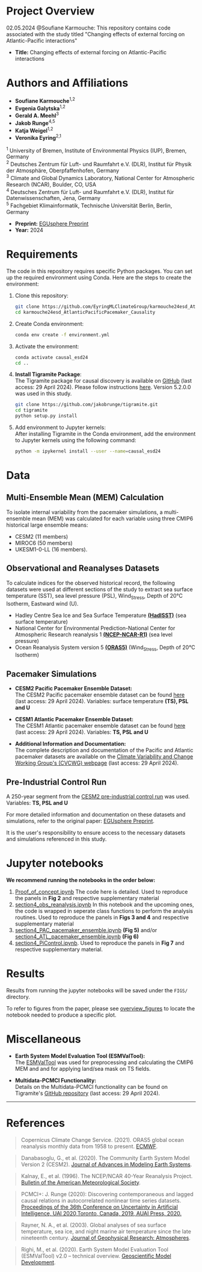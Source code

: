 # Project Overview
02.05.2024 @Soufiane Karmouche: This repository contains code associated with the study titled "Changing effects of external forcing on Atlantic-Pacific interactions"

- **Title:** Changing effects of external forcing on Atlantic-Pacific interactions
# Authors and Affiliations

- **Soufiane Karmouche**<sup>1,2</sup>
- **Evgenia Galytska**<sup>1,2</sup>
- **Gerald A. Meehl**<sup>3</sup>
- **Jakob Runge**<sup>4,5</sup>
- **Katja Weigel**<sup>1,2</sup>
- **Veronika Eyring**<sup>2,1</sup>

<sup>1</sup> University of Bremen, Institute of Environmental Physics (IUP), Bremen, Germany  
<sup>2</sup> Deutsches Zentrum für Luft- und Raumfahrt e.V. (DLR), Institut für Physik der Atmosphäre, Oberpfaffenhofen, Germany  
<sup>3</sup> Climate and Global Dynamics Laboratory, National Center for Atmospheric Research (NCAR), Boulder, CO, USA  
<sup>4</sup> Deutsches Zentrum für Luft- und Raumfahrt e.V. (DLR), Institut für Datenwissenschaften, Jena, Germany  
<sup>5</sup> Fachgebiet Klimainformatik, Technische Universität Berlin, Berlin, Germany

- **Preprint:** [EGUsphere Preprint](https://doi.org/10.5194/egusphere-2023-1861)
- **Year:** 2024

# Requirements

The code in this repository requires specific Python packages. You can set up the required environment using Conda. Here are the steps to create the environment:

1. Clone this repository:
   ```bash
   git clone https://github.com/EyringMLClimateGroup/karmouche24esd_AtlanticPacificPacemaker_Causality
   cd karmouche24esd_AtlanticPacificPacemaker_Causality

2. Create Conda environment:
    ```bash
    conda env create -f environment.yml
    ```

3. Activate the environment:
    ```bash
    conda activate causal_esd24
    cd ..
    ```

4. **Install Tigramite Package**:  
  The Tigramite package for causal discovery is available on [GitHub](https://github.com/jakobrunge/tigramite) (last access: 29 April 2024). Please follow instructions [here](https://github.com/jakobrunge/tigramite). Version 5.2.0.0 was used in this study.
    ```bash
    git clone https://github.com/jakobrunge/tigramite.git
    cd tigramite
    python setup.py install

    ```
5. Add environment to Jupyter kernels: \
After installing Tigramite in the Conda environment, add the environment to Jupyter kernels using the following command:
    ```bash
    python -m ipykernel install --user --name=causal_esd24
    ```

# Data

## Multi-Ensemble Mean (MEM) Calculation

To isolate internal variability from the pacemaker simulations, a multi-ensemble mean (MEM) was calculated for each variable using three CMIP6 historical large ensemble means:
- CESM2 (11 members)
- MIROC6 (50 members)
- UKESM1-0-LL (16 members).

## Observational and Reanalyses Datasets

To calculate indices for the observed historical record, the following datasets were used at different sections of the study to extract sea surface temperature (SST), sea level pressure (PSL), Wind<sub>Stress</sub>, Depth of 20°C Isotherm, Eastward wind (U).
- Hadley Centre Sea Ice and Sea Surface Temperature [**(HadISST)**](http://dx.doi.org/10.1029/2002JD002670) (sea surface temperature)
- National Center for Environmental Prediction-National Center for Atmospheric Research reanalysis 1  [**(NCEP-NCAR-R1)**](http://dx.doi.org/10.1175/1520-0477(1996)077<0437:TNYRP>2.0.CO;2) (sea level pressure)
- Ocean Reanalysis System version 5 [**(ORAS5)**](https://cds.climate.copernicus.eu/doi/10.24381/cds.67e8eeb7) (Wind<sub>Stress</sub>, Depth of 20°C Isotherm)

## Pacemaker Simulations

- **CESM2 Pacific Pacemaker Ensemble Dataset:**  
  The CESM2 Pacific pacemaker ensemble dataset can be found [here](https://www.earthsystemgrid.org/dataset/ucar.cgd.cesm2.pacific.pacemaker.html) (last access: 29 April 2024). Variables: surface temperature **(TS), PSL and U**

- **CESM1 Atlantic Pacemaker Ensemble Dataset:**  
  The CESM1 Atlantic pacemaker ensemble dataset can be found [here](https://www.earthsystemgrid.org/dataset/ucar.cgd.ccsm4.ATL-PACEMAKER.html) (last access: 29 April 2024). Variables: **TS, PSL and U**

- **Additional Information and Documentation:**  
  The complete description and documentation of the Pacific and Atlantic pacemaker datasets are available on the [Climate Variability and Change Working Group's (CVCWG) webpage](https://www.cesm.ucar.edu/working-groups/climate/simulations/) (last access: 29 April 2024).

## Pre-Industrial Control Run

A 250-year segment from the [CESM2 pre-industrial control run](http://dx.doi.org/10.1029/2019MS001916) was used. Variables: **TS, PSL and U**

For more detailed information and documentation on these datasets and simulations, refer to the original paper: [EGUsphere Preprint](https://doi.org/10.5194/egusphere-2023-1861).

It is the user's responsibility to ensure access to the necessary datasets and simulations referenced in this study.

# Jupyter notebooks

**We recommend running the notebooks in the order below:**   

1. [Proof_of_concept.ipynb](../main/Proof_of_concept.ipynb)
    The code here is detailed. Used to reproduce the panels in **Fig 2** and respective supplementary material
2. [section4_obs_reanalysis.ipynb](../main/section4_obs_reanalysis.ipynb)
    In this notebook and the upcoming ones, the code is wrapped in seperate class functions to perform the analysis routines. Used to reproduce the panels in **Figs 3 and 4** and respective supplementary material
3. [section4_PAC_pacemaker_ensemble.ipynb](../main/section4_PAC_pacemaker_ensemble.ipynb) **(Fig 5)** and/or [section4_ATL_pacemaker_ensemble.ipynb](../main/section4_ATL_pacemaker_ensemble.ipynb) **(Fig 6)**
4. [section4_PiControl.ipynb](../main/section4_PiControl.ipynb). Used to reproduce the panels in **Fig 7** and respective supplementary material.


# Results
Results from running the jupyter notebooks will be saved under the `FIGS/` directory. 

To refer to figures from the paper, please see [overview_figures](../main/overview_figures) to locate the notebook needed to produce a specific plot. 


# Miscellaneous
- **Earth System Model Evaluation Tool (ESMValTool):**  
  The [ESMValTool](http://dx.doi.org/10.5194/gmd-13-1179-2020) was used for preprocessing and calculating the CMIP6 MEM and and for applying land/sea mask on TS fields.

- **Multidata-PCMCI Functionality:**  
  Details on the Multidata-PCMCI functionality can be found on Tigramite's [GitHub repository](https://github.com/jakobrunge/tigramite/blob/master/tutorials/dataset_challenges/tigramite_tutorial_multiple_datasets.ipynb) (last access: 29 April 2024).


---------------

# References

> Copernicus Climate Change Service. (2021). ORAS5 global ocean reanalysis monthly data from 1958 to present. [ECMWF](https://cds.climate.copernicus.eu/doi/10.24381/cds.67e8eeb7).

> Danabasoglu, G., et al. (2020). The Community Earth System Model Version 2 (CESM2). [Journal of Advances in Modeling Earth Systems](http://dx.doi.org/10.1029/2019MS001916).

> Kalnay, E., et al. (1996). The NCEP/NCAR 40-Year Reanalysis Project. [Bulletin of the American Meteorological Society](http://dx.doi.org/10.1175/1520-0477(1996)077<0437:TNYRP>2.0.CO;2).

> PCMCI+: J. Runge (2020): Discovering contemporaneous and lagged causal relations in autocorrelated nonlinear time series datasets. [Proceedings of the 36th Conference on Uncertainty in Artificial Intelligence, UAI 2020,Toronto, Canada, 2019, AUAI Press, 2020.](http://auai.org/uai2020/proceedings/579_main_paper.pdf)

> Rayner, N. A., et al. (2003). Global analyses of sea surface temperature, sea ice, and night marine air temperature since the late nineteenth century. [Journal of Geophysical Research: Atmospheres](http://dx.doi.org/10.1029/2002JD002670).

> Righi, M., et al. (2020). Earth System Model Evaluation Tool (ESMValTool) v2.0 – technical overview. [Geoscientific Model Development](http://dx.doi.org/10.5194/gmd-13-1179-2020).

